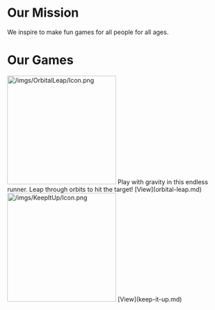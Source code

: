 # Our Mission

We inspire to make fun games for all people for all ages.

# Our Games

<img alt="/imgs/OrbitalLeap/Icon.png" width=250 height=250)>
Play with gravity in this endless runner. Leap through orbits to hit the target!
[View](orbital-leap.md)
<img alt="/imgs/KeepItUp/Icon.png" width=250 height=250)>
[View](keep-it-up.md)
